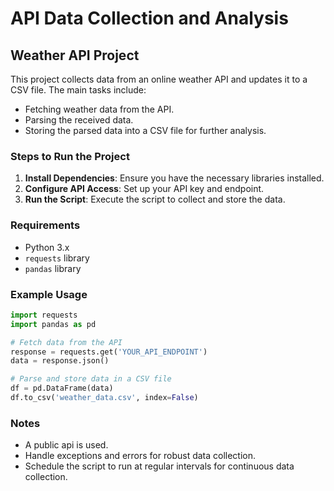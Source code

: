 # API Data Collection and Analysis

## Weather API Project

This project collects data from an online weather API and updates it to a CSV file. The main tasks include:

- Fetching weather data from the API.
- Parsing the received data.
- Storing the parsed data into a CSV file for further analysis.

### Steps to Run the Project

1. **Install Dependencies**: Ensure you have the necessary libraries installed.
2. **Configure API Access**: Set up your API key and endpoint.
3. **Run the Script**: Execute the script to collect and store the data.

### Requirements

- Python 3.x
- `requests` library
- `pandas` library

### Example Usage

```python
import requests
import pandas as pd

# Fetch data from the API
response = requests.get('YOUR_API_ENDPOINT')
data = response.json()

# Parse and store data in a CSV file
df = pd.DataFrame(data)
df.to_csv('weather_data.csv', index=False)
```

### Notes

- A public api is used.
- Handle exceptions and errors for robust data collection.
- Schedule the script to run at regular intervals for continuous data collection.
